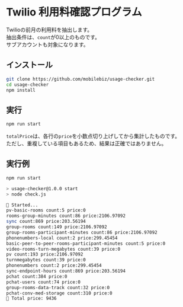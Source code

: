 # Twilio 利用料確認プログラム

Twilioの前月の利用料を抽出します。  
抽出条件は、`count`が0以上のものです。  
サブアカウントも対象になります。

## インストール

```sh
git clone https://github.com/mobilebiz/usage-checker.git
cd usage-checker
npm install
```

## 実行

```sh
npm run start
```

`totalPrice`は、各行の`price`を小数点切り上げしてから集計したものです。  
ただし、重複している項目もあるため、結果は正確ではありません。

## 実行例

```sh
npm run start

> usage-checker@1.0.0 start
> node check.js

🐞 Started...
pv-basic-rooms count:5 price:0
rooms-group-minutes count:86 price:2106.97092
sync count:869 price:203.56194
group-rooms count:149 price:2106.97092
group-rooms-participant-minutes count:86 price:2106.97092
phonenumbers-local count:2 price:299.45454
basic-peer-to-peer-rooms-participant-minutes count:5 price:0
video-rooms-turn-megabytes count:39 price:0
pv count:193 price:2106.97092
turnmegabytes count:39 price:0
phonenumbers count:2 price:299.45454
sync-endpoint-hours count:869 price:203.56194
pchat count:384 price:0
pchat-users count:74 price:0
group-rooms-data-track count:32 price:0
pchat-conv-med-storage count:310 price:0
🐞 Total price: 9436
```
